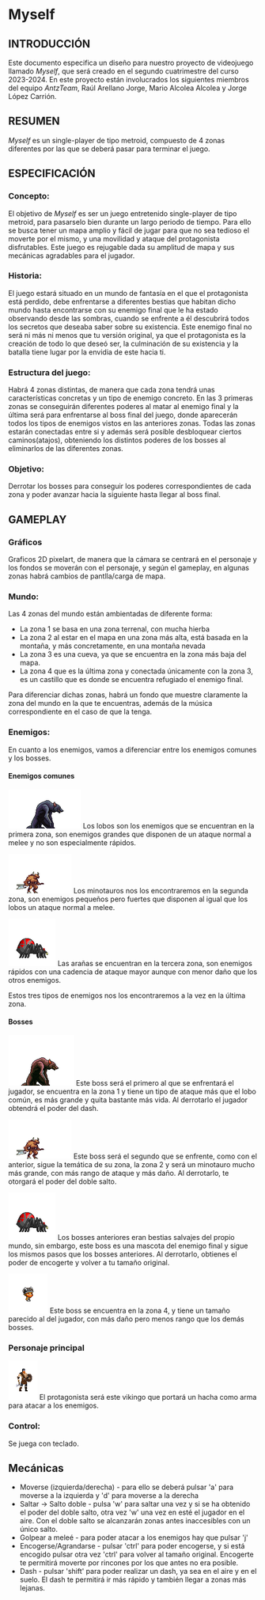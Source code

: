 # Myself #

## INTRODUCCIÓN ##
Este documento especifica un diseño para nuestro proyecto de videojuego llamado _Myself_, que será creado en el segundo cuatrimestre del curso 2023-2024. En este proyecto están involucrados los siguientes miembros del equipo _AntzTeam_, Raúl Arellano Jorge, Mario Alcolea Alcolea y Jorge López Carrión.

## RESUMEN ## 
_Myself_ es un single-player de tipo metroid, compuesto de 4 zonas diferentes por las que se deberá pasar para terminar el juego.

## ESPECIFICACIÓN ##
### Concepto: ###
El objetivo de _Myself_ es ser un juego entretenido single-player de tipo metroid, para pasarselo bien durante un largo periodo de tiempo. Para ello se busca tener un mapa amplio y fácil de jugar para que no sea tedioso el moverte por el mismo, y una movilidad y ataque del protagonista disfrutables. Este juego es rejugable dada su amplitud de mapa y sus mecánicas agradables para el jugador.

### Historia: ###
El juego estará situado en un mundo de fantasía en el que el protagonista está perdido, debe enfrentarse a diferentes bestias que habitan dicho mundo hasta encontrarse con su enemigo final que le ha estado observando desde las sombras, cuando se enfrente a él descubrirá todos los secretos que deseaba saber sobre su existencia. Este enemigo final no será ni más ni menos que tu versión original, ya que el protagonista es la creación de todo lo que deseó ser, la culminación de su existencia y la batalla tiene lugar por la envidia de este hacia ti.

### Estructura del juego: ###
Habrá 4 zonas distintas, de manera que cada zona tendrá unas características concretas y un tipo de enemigo concreto. En las 3 primeras zonas se conseguirán diferentes poderes al matar al enemigo final y la última será para enfrentarse al boss final del juego, donde aparecerán todos los tipos de enemigos vistos en las anteriores zonas. Todas las zonas estarán conectadas entre si y además será posible desbloquear ciertos caminos(atajos), obteniendo los distintos poderes de los bosses al eliminarlos de las diferentes zonas.


### Objetivo: ###
Derrotar los bosses para conseguir los poderes correspondientes de cada zona y poder avanzar hacia la siguiente hasta llegar al boss final.

## GAMEPLAY ##

### Gráficos ###
Graficos 2D pixelart, de manera que la cámara se centrará en el personaje y los fondos se moverán con el personaje, y según el gameplay, en algunas zonas habrá cambios de pantlla/carga de mapa.

### Mundo: ###
Las 4 zonas del mundo están ambientadas de diferente forma:
- La zona 1 se basa en una zona terrenal, con mucha hierba
- La zona 2 al estar en el mapa en una zona más alta, está basada en la montaña, y más concretamente, en una montaña nevada
- La zona 3 es una cueva, ya que se encuentra en la zona más baja del mapa.
- La zona 4 que es la última zona y conectada únicamente con la zona 3, es un castillo que es donde se encuentra refugiado el enemigo final.

Para diferenciar dichas zonas, habrá un fondo que muestre claramente la zona del mundo en la que te encuentras, además de la música correspondiente en el caso de que la tenga.

### Enemigos: ### 
En cuanto a los enemigos, vamos a diferenciar entre los enemigos comunes y los bosses.

#### Enemigos comunes ####
![Lobo](./assets/sprites/Wolf/LoboComun.png)
Los lobos son los enemigos que se encuentran en la primera zona, son enemigos grandes que disponen de un ataque normal a melee y no son especialmente rápidos.

![Minotauro](./assets/sprites/128x80Minotaur_Idle.gif)
Los minotauros nos los encontraremos en la segunda zona, son enemigos pequeños pero fuertes que disponen al igual que los lobos un ataque normal a melee.

![Araña](./assets/sprites/spider_walk.gif)
Las arañas se encuentran en la tercera zona, son enemigos rápidos con una cadencia de ataque mayor aunque con menor daño que los otros enemigos.

Estos tres tipos de enemigos nos los encontraremos a la vez en la última zona.

#### Bosses ####
![Boss1](./assets/sprites/Wolf/LoboBoss.png)
Este boss será el primero al que se enfrentará el jugador, se encuentra en la zona 1 y tiene un tipo de ataque más que el lobo común, es más grande y quita bastante más vida.
Al derrotarlo el jugador obtendrá el poder del dash.

![Boss2](./assets/sprites/128x80Minotaur_Idle.gif)
Este boss será el segundo que se enfrente, como con el anterior, sigue la temática de su zona, la zona 2 y será un minotauro mucho más grande, con más rango de ataque y más daño.
Al derrotarlo, te otorgará el poder del doble salto.

![Boss3](./assets/sprites/spider_walk.gif)
Los bosses anteriores eran bestias salvajes del propio mundo, sin embargo, este boss es una mascota del enemigo final y sigue los mismos pasos que los bosses anteriores.
Al derrotarlo, obtienes el poder de encogerte y volver a tu tamaño original.

![BossFinal](./assets/sprites/dwarf_2_walk.gif)
Este boss se encuentra en la zona 4, y tiene un tamaño parecido al del jugador, con más daño pero menos rango que los demás bosses.

### Personaje principal ###
![Protagonista](./assets/sprites/Viking/Viking.png)
El protagonista será este vikingo que portará un hacha como arma para atacar a los enemigos.

### Control: ###
Se juega con teclado.

## Mecánicas ##
- Moverse (izquierda/derecha) - para ello se deberá pulsar 'a' para moverse a la izquierda y 'd' para moverse a la derecha
- Saltar -> Salto doble - pulsa 'w' para saltar una vez y si se ha obtenido el poder del doble salto, otra vez 'w' una vez en esté el jugador en el aire. Con el doble salto se alcanzarán zonas antes inaccesibles con un único salto.
- Golpear a meleé  - para poder atacar a los enemigos hay que pulsar 'j'
- Encogerse/Agrandarse - pulsar 'ctrl' para poder encogerse, y si está encogido pulsar otra vez 'ctrl' para volver al tamaño original. Encogerte te permitirá moverte por rincones por los que antes no era posible.
- Dash - pulsar 'shift' para poder realizar un dash, ya sea en el aire y en el suelo. El dash te permitirá ir más rápido y también llegar a zonas más lejanas.
